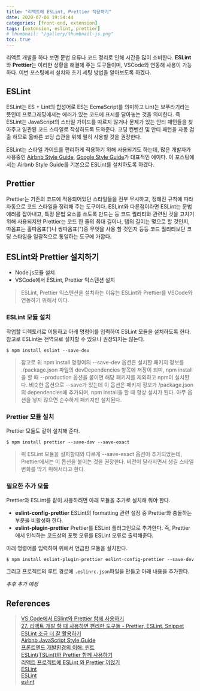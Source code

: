 ```yaml
---
title: "리액트에 ESLint, Prettier 적용하기"
date: 2020-07-06 19:54:44
categories: [front-end, extension]
tags: [extension, eslint, prettier]
# thumbnail: "/gallery/thumbnail-js.png"
toc: true
---
```


리액트 개발을 하다 보면 문법 요류나 코드 정리로 인해 시간을 많이 소비한다. **ESLint**와 **Prettier**는 이러한 상황을 해결해 주는 도구들이며, VSCode와 연동해 사용이 가능하다. 이번 포스팅에서 설치와 초기 세팅 방법을 알아보도록 하겠다.

<!-- more -->

## ESLint
ESLint는 ES + Lint의 합성어로 ES는 EcmaScript를 의미하고 Lint는 보푸라기라는 뜻인데 프로그래밍에서는 에러가 있는 코드에 표시를 달아놓는 것을 의미한다. 즉 ESLint는 JavaScript의 스타일 가이드를 따르지 않거나 문제가 있는 안티 패턴들을 찾아주고 일관된 코드 스타일로 작성하도록 도와준다. 코딩 컨벤션 및 안티 패턴을 자동 검출 하므로 옮바른 코딩 습관을 위해 필히 사용할 것을 권장한다.

ESLint는 스타일 가이드를 편리하게 적용하기 위해 사용되기도 하는데, 많은 개발자가 사용중인 [Airbnb Style Guide](https://github.com/airbnb/javascript), [Google Style Guide](https://github.com/google/eslint-config-google)가 대표적인 예이다. 이 포스팅에서는 Airbnb Style Guide를 기본으로 ESLint를 설치하도록 하겠다.

## Prettier
Prettier는 기존의 코드에 적용되어있던 스타일들을 전부 무시하고, 정해진 규칙에 따라 자동으로 코드 스타일을 정리해 주는 도구이다. ESLint와 다른점이라면 ESLint는 문법 에러를 잡아내고, 특정 문법 요소를 쓰도록 만드는 등 코드 퀄리티와 관련된 것을 고치기 위해 사용되지만 Prettier는 코드 한 줄의 최대 길이나, 탭의 길이는 몇으로 할 것인지, 따옴표는 홀따옴표(')나 쌍따옴표(")중 무엇을 사용 할 것인지 등등 코드 퀄리티보단 코딩 스타일을 일괄적으로 통일하는 도구에 가깝다.

## ESLint와 Prettier 설치하기
* Node.js모듈 설치
* VSCode에서 ESLint, Prettier 익스텐션 설치

> ESLint, Prettier 익스텐션을 설치하는 이유는 ESLint와 Prettier를 VSCode와 연동하기 위해서 이다.

### ESLint 모듈 설치
작업할 디렉토리로 이동하고 아래 명령어를 입력하여 ESLint 모듈을 설치하도록 한다. 참고로 ESLint는 전역으로 설치할 수 있으나 권장되지는 않는다.

```
$ npm install eslint --save-dev
```

> 참고로 위 npm install 명령어의 --save-dev 옵션은 설치한 패키지 정보를 ./package.json 파일의 devDependencies 항목에 저장이 되며, npm install을 할 때 --production 옵션을 붙이면 해당 패키지를 제외하고 npm이 설치된다. 비슷한 옵션으로 --save가 있는데 이 옵션은 패키지 정보가 /package.json의 dependencies에 추가되며, npm install을 할 때 항상 설치가 된다. 아무 옵션을 넣지 않으면 순수하게 패키지만 설치된다.

### Prettier 모듈 설치
Prettier 모듈도 같이 설치해 준다.

```
$ npm install prettier --save-dev --save-exact
```

> 위 ESLint 모듈을 설치할때와 다르게 --save-exact 옵션이 추가되었는데, Prettier에서는 이 옵션을 붙이는 것을 권장한다. 버전이 달라지면서 생길 스타일 변화를 막기 위해서라고 한다.

### 필요한 추가 모듈
Prettier와 ESLint를 같이 사용하려면 아래 모듈을 추가로 설치해 줘야 한다.

* **eslint-config-prettier**
ESLint의 formatting 관련 설정 중 Prettier와 충돌하는 부분을 비활성화 한다.
* **eslint-plugin-prettier**
Prettier를 ESLint 플러그인으로 추가한다. 즉, Prettier에서 인식하는 코드상의 포맷 오류를 ESLint 오류로 출력해준다.

아래 명령어를 입력하여 위에서 언급한 모듈을 설치한다.

```
$ npm install eslint-plugin-prettier eslint-config-prettier --save-dev
```

그리고 프로젝트의 루트 경로에 `.eslinrc.json`파일을 만들고 아래 내용을 추가한다.

*추후 추가 예정*

## References
> [VS Code에서 ESlint와 Prettier 함께 사용하기](https://feynubrick.github.io/2019/05/20/eslint-prettier.html)  
> [27. 리액트 개발 할 때 사용하면 편리한 도구들 - Prettier, ESLint, Snippet](https://react.vlpt.us/basic/27-useful-tools.html)  
> [ESLint 조금 더 잘 활용하기](https://tech.kakao.com/2019/12/05/make-better-use-of-eslint/)  
> [Airbnb JavaScript Style Guide](https://github.com/airbnb/javascript)  
> [프론트엔드 개발환경의 이해: 린트](https://jeonghwan-kim.github.io/series/2019/12/30/frontend-dev-env-lint.html)  
> [ESLint(TSLint)와 Prettier 함께 사용하기](https://pravusid.kr/javascript/2019/03/10/eslint-prettier.html)  
> [리액트 프로젝트에 ESLint 와 Prettier 끼얹기](https://velog.io/@velopert/eslint-and-prettier-in-react)  
> [ESLint](https://poiemaweb.com/eslint)  
> [ESLint](https://www.zerocho.com/category/JavaScript/post/583231719a87ec001834a0f2)  
> [eslint](https://www.npmjs.com/package/eslint)  

